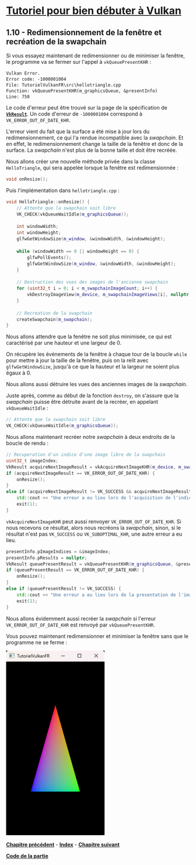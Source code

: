 # [Tutoriel pour bien débuter à Vulkan](../index.md)
## 1.10 - Redimensionnement de la fenêtre et recréation de la swapchain

Si vous essayez maintenant de redimensionner ou de minimiser la fenêtre, le programme va se fermer sur l'appel à ``vkQueuePresentKHR`` :

```
Vulkan Error.
Error code: -1000001004
File: TutorielVulkanFR\src\hellotriangle.cpp
Function: vkQueuePresentKHR(m_graphicsQueue, &presentInfo)
Line: 750
```

Le code d'erreur peut être trouvé sur la page de la spécification de [**``VkResult``**](https://registry.khronos.org/vulkan/specs/1.3-extensions/man/html/VkResult.html). Un code d'erreur de ``-1000001004`` correspond à ``VK_ERROR_OUT_OF_DATE_KHR``.

L'erreur vient du fait que la surface a été mise à jour lors du redimensionnement, ce qui l'a rendue incompatible avec la *swapchain*. Et en effet, le redimensionnement change la taille de la fenêtre et donc de la surface. La *swapchain* n'est plus de la bonne taille et doit être recréée.

Nous allons créer une nouvelle méthode privée dans la classe ``HelloTriangle``, qui sera appelée lorsque la fenêtre est redimensionnée :

```cpp
void onResize();
```

Puis l'implémentation dans ``hellotriangle.cpp`` :

```cpp
void HelloTriangle::onResize() {
	// Attente que la swapchain soit libre
	VK_CHECK(vkQueueWaitIdle(m_graphicsQueue));

	int windowWidth;
	int windowHeight;
	glfwGetWindowSize(m_window, &windowWidth, &windowHeight);

	while (windowWidth == 0 || windowHeight == 0) {
		glfwPollEvents();
		glfwGetWindowSize(m_window, &windowWidth, &windowHeight);
	}

	// Destruction des vues des images de l'ancienne swapchain
	for (uint32_t i = 0; i < m_swapchainImageCount; i++) {
		vkDestroyImageView(m_device, m_swapchainImageViews[i], nullptr);
	}

	// Recreation de la swapchain
	createSwapchain(m_swapchain);
}
```

Nous allons attendre que la fenêtre ne soit plus minimisée, ce qui est caractérisé par une hauteur et une largeur de 0.

On récupère les événements de la fenêtre à chaque tour de la boucle ``while`` pour mettre à jour la taille de la fenêtre, puis on la relit avec ``glfwGetWindowSize``, jusqu'à ce que la hauteur et la largeur ne soient plus égaux à 0.

Nous allons aussi détruire les vues des anciennes images de la *swapchain*.

Juste après, comme au début de la fonction ``destroy``, on s'assure que la *swapchain* puisse être détruite avant de la recréer, en appelant ``vkQueueWaitIdle`` :

```cpp
// Attente que la swapchain soit libre
VK_CHECK(vkQueueWaitIdle(m_graphicsQueue));
```

Nous allons maintenant recréer notre *swapchain* à deux endroits de la boucle de rendu :

```cpp
// Recuperation d'un indice d'une image libre de la swapchain
uint32_t imageIndex;
VkResult acquireNextImageResult = vkAcquireNextImageKHR(m_device, m_swapchain, std::numeric_limits<uint64_t>::max(), m_acquireCompletedSemaphores[m_currentFrameInFlight], VK_NULL_HANDLE, &imageIndex);
if (acquireNextImageResult == VK_ERROR_OUT_OF_DATE_KHR) {
	onResize();
}
else if (acquireNextImageResult != VK_SUCCESS && acquireNextImageResult != VK_SUBOPTIMAL_KHR) {
	std::cout << "Une erreur a eu lieu lors de l'acquisition de l'indice de la prochaine image de la swapchain." << std::endl;
	exit(1);
}
```

``vkAcquireNextImageKHR`` peut aussi renvoyer ``VK_ERROR_OUT_OF_DATE_KHR``. Si nous recevons ce résultat, alors nous recréons la *swapchain*, sinon, si le résultat n'est pas ``VK_SUCCESS`` ou ``VK_SUBOPTIMAL_KHR``, une autre erreur a eu lieu.

```cpp
presentInfo.pImageIndices = &imageIndex;
presentInfo.pResults = nullptr;
VkResult queuePresentResult = vkQueuePresentKHR(m_graphicsQueue, &presentInfo);
if (queuePresentResult == VK_ERROR_OUT_OF_DATE_KHR) {
	onResize();
}
else if (queuePresentResult != VK_SUCCESS) {
	std::cout << "Une erreur a eu lieu lors de la presentation de l'image de la swapchain." << std::endl;
	exit(1);
}
```

Nous allons évidemment aussi recréer la *swapchain* si l'erreur ``VK_ERROR_OUT_OF_DATE_KHR`` est renvoyé par ``vkQueuePresentKHR``.

Vous pouvez maintenant redimensionner et minimiser la fenêtre sans que le programme ne se ferme :

![Triangle avec une fenêtre redimensionnée](images/triangle-fenetre-redim.png)

[**Chapitre précédent**](9.md) - [**Index**](../index.md) - [**Chapitre suivant**](../partie2/1.md)

[**Code de la partie**](https://github.com/ZaOniRinku/TutorielVulkanFR/tree/partie1)